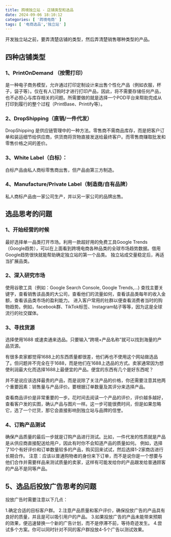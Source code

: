 ```yaml
---
title: 跨境独立站 - 店铺类型和选品
date: 2024-09-06 18:10:12
categories: [ '跨境电商' ]
tags: [ '电商选品','独立站' ]
---
```


开发独立站之前，要弄清楚店铺的类型，然后弄清楚销售哪种类型的产品。

## 四种店铺类型

### 1、PrintOnDemand （按需打印）

是一种电子商务模型，允许通过打印定制设计来出售个性化产品（例如衣服，杯子，袋子等）。仅在有人订购时才进行打印产品，因此，将不需要存储任何产品，也不必担心与库存相关的问题。所需要做的就是选择一个POD平台来帮助完成从打印到履行的整个过程（PrintBase、Printify等）。

### 2、DropShipping（直销/一件代发）

DropShipping 是供应链管理中的一种方法。零售商不需商品库存，而是把客户订单和装运细节给供应商，供货商将货物直接发送给最终客户。而零售商赚取批发和零售价格之间的差价。

### 3、White Label（白标）：

白标产品由私人商标零售商出售，但产品由第三方制造。

### 4、Manufacture/Private Label（制造商/自有品牌）

私人商标产品由一家公司生产，并以另一家公司的品牌出售。

## 选品思考的问题

### 1、开始经营的时候

最好选择单一品类打开市场。利用一款超好用的免费工具Google
Trends（Google趋势），可以在上面看到跨境电商各种品类的全球市场趋势数据。借用Google趋势很快就能帮助确定独立站的第一个品类。
独立站成交量稳定后，再适当扩展品类。

### 2、深入研究市场

使用谷歌工具（例如：Google Search Console, Google Trends,…)
查找主要关键字，查看销售该品类的大公司，查看他们的流量如何，查看该品类每年的收入金额，查看该品类市场的盈利能力。
进入客户常用的社群以便查看消费者当时的购物趋势。例如，facebook群、TikTok标签、Instagram帖子等等，因为这是全球流行的社交媒体。

### 3、寻找货源

选择使用1688 或速卖通来选品。只要输入“跨境+产品名称”就可以找到海量的产品货源。

有很多卖家都觉得1688上的东西质量都很差，他们再也不使用这个网站做选品了。但问题并不完全在于1688，而是他们在1688上选品的方式。卖家通常因为想使利润最大化而选择1688上最便宜的产品。便宜的东西有几个是好东西呢？

并不是说应该选择最贵的产品，而是说除了关注产品的价格，你还需要注意其他两个重要因素：销售量与产品评价。要根据订单数量及其评分来选择产品。

查看商品评价是非常重要的一步。花时间去阅读一个产品的评价，评价越多越好，查看客户发的实图，确认产品与图片一样。这一步可能很费时间，但是如果忽略它，选了一个烂货，那它会直接影响到独立站与品牌的信誉。

### 4、订购产品测试

确保产品质量的最后一步就是订购产品进行测试。比如，一件代发的性质就是产品是从供应商直接配送给用户，因此有时你不会知道产品的质量如何。
例如，选择了10个有好评价和订单数量较多的产品，购买回来试试，然后选择1-2家商店进行长期合作。
注意：应该以普通购物者的身份来下订单，而不是说你是一个想要与他们合作并需要样品来测试质量的卖家，这样有可能发给你的产品跟发给普通顾客的产品不是同等产品。

## 5、选品后投放广告思考的问题

投放广告时需要注意以下几点：

1.确定合适的目标客户群。
2.注意产品质量和客户评价，确保投放广告的产品具有良好的质量，并且是可以吸引用户的产品。
3.如果投放广告的产品未能带来预期的效果，便迅速替换一个新的广告计划，而不是停滞不前，等待奇迹发生。
4.尝试多个方案。你可以同时针对不同的客户群投放4-5个广告以测试效果。
